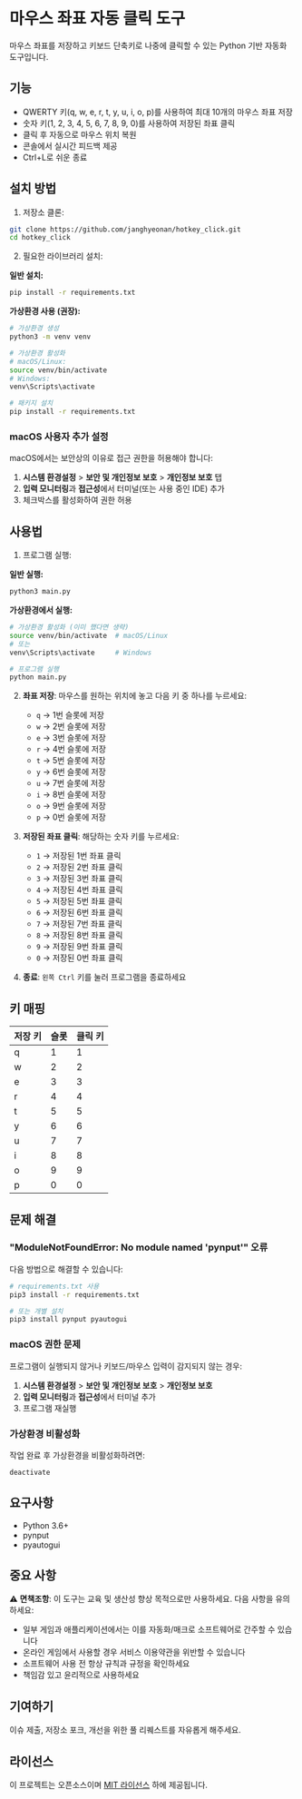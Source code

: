# 마우스 좌표 자동 클릭 도구

마우스 좌표를 저장하고 키보드 단축키로 나중에 클릭할 수 있는 Python 기반 자동화 도구입니다.

## 기능

- QWERTY 키(q, w, e, r, t, y, u, i, o, p)를 사용하여 최대 10개의 마우스 좌표 저장
- 숫자 키(1, 2, 3, 4, 5, 6, 7, 8, 9, 0)를 사용하여 저장된 좌표 클릭
- 클릭 후 자동으로 마우스 위치 복원
- 콘솔에서 실시간 피드백 제공
- Ctrl+L로 쉬운 종료

## 설치 방법

1. 저장소 클론:
```bash
git clone https://github.com/janghyeonan/hotkey_click.git
cd hotkey_click
```

2. 필요한 라이브러리 설치:

**일반 설치:**
```bash
pip install -r requirements.txt
```

**가상환경 사용 (권장):**
```bash
# 가상환경 생성
python3 -m venv venv

# 가상환경 활성화
# macOS/Linux:
source venv/bin/activate
# Windows:
venv\Scripts\activate

# 패키지 설치
pip install -r requirements.txt
```

### macOS 사용자 추가 설정

macOS에서는 보안상의 이유로 접근 권한을 허용해야 합니다:

1. **시스템 환경설정** > **보안 및 개인정보 보호** > **개인정보 보호** 탭
2. **입력 모니터링**과 **접근성**에서 터미널(또는 사용 중인 IDE) 추가
3. 체크박스를 활성화하여 권한 허용

## 사용법

1. 프로그램 실행:

**일반 실행:**
```bash
python3 main.py
```

**가상환경에서 실행:**
```bash
# 가상환경 활성화 (이미 했다면 생략)
source venv/bin/activate  # macOS/Linux
# 또는
venv\Scripts\activate     # Windows

# 프로그램 실행
python main.py
```

2. **좌표 저장**: 마우스를 원하는 위치에 놓고 다음 키 중 하나를 누르세요:
   - `q` → 1번 슬롯에 저장
   - `w` → 2번 슬롯에 저장
   - `e` → 3번 슬롯에 저장
   - `r` → 4번 슬롯에 저장
   - `t` → 5번 슬롯에 저장
   - `y` → 6번 슬롯에 저장
   - `u` → 7번 슬롯에 저장
   - `i` → 8번 슬롯에 저장
   - `o` → 9번 슬롯에 저장
   - `p` → 0번 슬롯에 저장

3. **저장된 좌표 클릭**: 해당하는 숫자 키를 누르세요:
   - `1` → 저장된 1번 좌표 클릭
   - `2` → 저장된 2번 좌표 클릭
   - `3` → 저장된 3번 좌표 클릭
   - `4` → 저장된 4번 좌표 클릭
   - `5` → 저장된 5번 좌표 클릭
   - `6` → 저장된 6번 좌표 클릭
   - `7` → 저장된 7번 좌표 클릭
   - `8` → 저장된 8번 좌표 클릭
   - `9` → 저장된 9번 좌표 클릭
   - `0` → 저장된 0번 좌표 클릭

4. **종료**: `왼쪽 Ctrl` 키를 눌러 프로그램을 종료하세요

## 키 매핑

| 저장 키 | 슬롯 | 클릭 키 |
|---------|------|---------|
| q       | 1    | 1       |
| w       | 2    | 2       |
| e       | 3    | 3       |
| r       | 4    | 4       |
| t       | 5    | 5       |
| y       | 6    | 6       |
| u       | 7    | 7       |
| i       | 8    | 8       |
| o       | 9    | 9       |
| p       | 0    | 0       |

## 문제 해결

### "ModuleNotFoundError: No module named 'pynput'" 오류

다음 방법으로 해결할 수 있습니다:

```bash
# requirements.txt 사용
pip3 install -r requirements.txt

# 또는 개별 설치
pip3 install pynput pyautogui
```

### macOS 권한 문제

프로그램이 실행되지 않거나 키보드/마우스 입력이 감지되지 않는 경우:
1. **시스템 환경설정** > **보안 및 개인정보 보호** > **개인정보 보호**
2. **입력 모니터링**과 **접근성**에서 터미널 추가
3. 프로그램 재실행

### 가상환경 비활성화

작업 완료 후 가상환경을 비활성화하려면:
```bash
deactivate
```

## 요구사항

- Python 3.6+
- pynput
- pyautogui

## 중요 사항

⚠️ **면책조항**: 이 도구는 교육 및 생산성 향상 목적으로만 사용하세요. 다음 사항을 유의하세요:
- 일부 게임과 애플리케이션에서는 이를 자동화/매크로 소프트웨어로 간주할 수 있습니다
- 온라인 게임에서 사용할 경우 서비스 이용약관을 위반할 수 있습니다
- 소프트웨어 사용 전 항상 규칙과 규정을 확인하세요
- 책임감 있고 윤리적으로 사용하세요

## 기여하기

이슈 제출, 저장소 포크, 개선을 위한 풀 리퀘스트를 자유롭게 해주세요.

## 라이선스

이 프로젝트는 오픈소스이며 [MIT 라이선스](LICENSE) 하에 제공됩니다.
